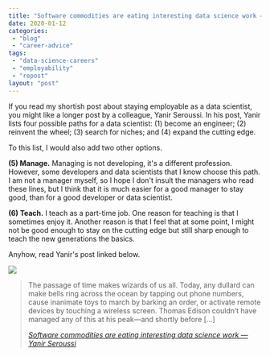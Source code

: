 ```yaml
---
title: "Software commodities are eating interesting data science work — Yanir Seroussi"
date: 2020-01-12
categories: 
 - "blog"
 - "career-advice"
tags: 
 - "data-science-careers"
 - "employability"
 - "repost"
layout: "post"
---
```


If you read my shortish post about staying employable as a data scientist, you might like a longer post by a colleague, Yanir Seroussi. In his post, Yanir lists four possible paths for a data scientist: (1) become an engineer; (2) reinvent the wheel; (3) search for niches; and (4) expand the cutting edge.

To this list, I would also add two other options.

**(5) Manage.** Managing is not developing, it's a different profession. However, some developers and data scientists that I know choose this path. I am not a manager myself, so I hope I don't insult the managers who read these lines, but I think that it is much easier for a good manager to stay good, than for a good developer or data scientist.

**(6) Teach.** I teach as a part-time job. One reason for teaching is that I sometimes enjoy it. Another reason is that I feel that at some point, I might not be good enough to stay on the cutting edge but still sharp enough to teach the new generations the basics.<br>

Anyhow, read Yanir's post linked below.

![](https://yanirseroussi.files.wordpress.com/2020/01/pacman.png?quality=80&strip=info&w=1600)

> The passage of time makes wizards of us all. Today, any dullard can make bells ring across the ocean by tapping out phone numbers, cause inanimate toys to march by barking an order, or activate remote devices by touching a wireless screen. Thomas Edison couldn’t have managed any of this at his peak—and shortly before […]
> 
> <cite><a href="http://yanirseroussi.com/2020/01/11/software-commodities-are-eating-interesting-data-science-work/">Software commodities are eating interesting data science work — Yanir Seroussi</a></cite>
